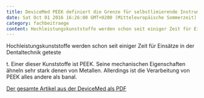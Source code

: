 ```yaml
---
title: DeviceMed PEEK definiert die Grenze für selbstlimierende Instrumente
date: Sat Oct 01 2016 16:26:00 GMT+0200 (Mitteleuropäische Sommerzeit)
category: fachbeitraege
content: Hochleistungskunststoffe werden schon seit einiger Zeit für Einsätze in der Dentaltechnik getestet. Einer dieser Kunststoffe ist PEEK. Seine mechanischen Eigenschaften ähneln sehr stark denen von Metallen. Allerdings ist die Verarbeitung von PEEK alles andere als banal.    Der gesamte Artikel aus der DeviceMed als PDF
---
```


<p>Hochleistungskunststoffe werden schon seit einiger Zeit für Einsätze in der Dentaltechnik geteste

<!--more-->

t. Einer dieser Kunststoffe ist PEEK. Seine mechanischen Eigenschaften ähneln sehr stark denen von Metallen. Allerdings ist die Verarbeitung von PEEK alles andere als banal.</p>



<a href="/downloads/DEV10-16S38-39.pdf" target="_blank" rel="noreferrer noopener" aria-label=" (öffnet in neuem Tab)">Der gesamte Artikel aus der DeviceMed als PDF</a></p>
